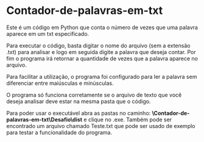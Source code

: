 # Contador-de-palavras-em-txt
 
Este é um código em Python que conta o número de vezes que uma palavra aparece em um txt especificado.

Para executar o código, basta digitar o nome do arquivo (sem a extensão .txt) para analisar e logo em seguida digite a palavra que deseja contar. Por fim o programa irá retornar a quantidade de vezes que a palavra aparece no arquivo. 

Para facilitar a utilização, o programa foi configurado para ler a palavra sem diferenciar entre maiúsculas e minúsculas.

O programa só funciona corretamente se o arquivo de texto que você deseja analisar deve estar na mesma pasta que o código.

Para poder usar o executável abra as pastas no caminho: **\Contador-de-palavras-em-txt\Desafio\dist** e clique no .exe. Também pode ser encontrado um arquivo chamado Teste.txt que pode ser usado de exemplo para testar a funcionalidade do programa.
